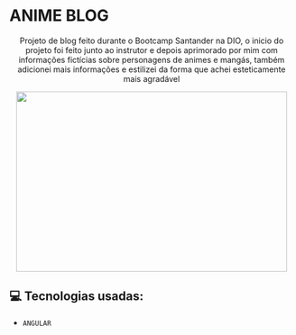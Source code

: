 # ANIME BLOG
<p align="center">Projeto de blog feito durante o Bootcamp Santander na DIO, o inicio do projeto foi feito junto ao instrutor e depois aprimorado por mim com informações fictícias sobre personagens de animes e mangás, também adicionei mais informações e estilizei da forma que achei esteticamente mais agradável</p>

<p align="center">
<img width="480" height="320" src="https://github.com/verofreitt/angular-blog/assets/113372101/c71a282d-71ca-4940-b086-79a023c4c4d3">
</p>

## :computer: Tecnologias usadas:

- `ANGULAR`




